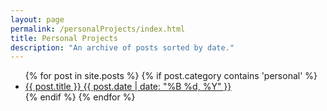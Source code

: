 ```yaml
---
layout: page
permalink: /personalProjects/index.html
title: Personal Projects
description: "An archive of posts sorted by date."
---
```


<ul class="post-list">
{% for post in site.posts %}
  {% if post.category contains 'personal' %}
    <li><article><a href="{{ site.url }}{{ post.url }}">{{ post.title }} <span class="entry-date"><time datetime="{{ post.date | date_to_xmlschema }}">{{ post.date | date: "%B %d, %Y" }}</time></span></a></article></li>
  {% endif %}
{% endfor %}
</ul>
